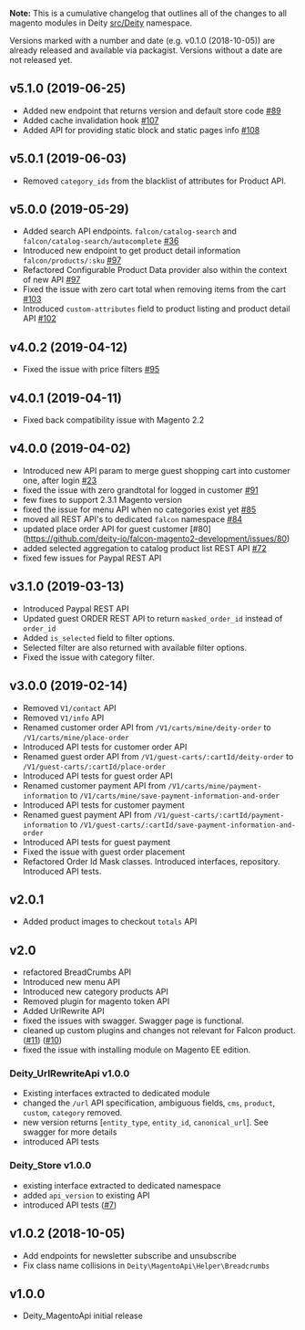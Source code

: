 **Note:** This is a cumulative changelog that outlines all of the changes to all magento modules in Deity [src/Deity](./src/Deity) namespace.

Versions marked with a number and date (e.g. v0.1.0 (2018-10-05)) are already released and available via packagist. Versions without a date are not released yet.
## v5.1.0 (2019-06-25)
 -  Added new endpoint that returns version and default store code [#89](https://github.com/deity-io/falcon-magento2-development/issues/89)
 -  Added cache invalidation hook [#107](https://github.com/deity-io/falcon-magento2-development/issues/107)
 -  Added API for providing static block and static pages info [#108](https://github.com/deity-io/falcon-magento2-development/issues/108)
## v5.0.1 (2019-06-03)
 - Removed `category_ids` from the blacklist of attributes for Product API.
## v5.0.0 (2019-05-29)
 - Added search API endpoints. `falcon/catalog-search` and `falcon/catalog-search/autocomplete` [#36](https://github.com/deity-io/falcon-magento2-development/issues/36)
 - Introduced new endpoint to get product detail information `falcon/products/:sku` [#97](https://github.com/deity-io/falcon-magento2-development/issues/97)
 - Refactored Configurable Product Data provider also within the context of new API [#97](https://github.com/deity-io/falcon-magento2-development/issues/97)
 - Fixed the issue with zero cart total when removing items from the cart [#103](https://github.com/deity-io/falcon-magento2-development/issues/103)
 - Introduced `custom-attributes` field to product listing and product detail API [#102](https://github.com/deity-io/falcon-magento2-development/issues/102)
## v4.0.2 (2019-04-12)
 - Fixed the issue with price filters [#95](https://github.com/deity-io/falcon-magento2-development/issues/95)
## v4.0.1 (2019-04-11)
 - Fixed back compatibility issue with Magento 2.2
## v4.0.0 (2019-04-02)
 - Introduced new API param to merge guest shopping cart into customer one, after login [#23](https://github.com/deity-io/falcon-magento2-development/issues/23)
 - fixed the issue with zero grandtotal for logged in customer [#91](https://github.com/deity-io/falcon-magento2-development/issues/91)
 - few fixes to support 2.3.1 Magento version
 - fixed the issue for menu API when no categories exist yet [#85](https://github.com/deity-io/falcon-magento2-development/issues/85)
 - moved all REST API's to dedicated `falcon` namespace [#84](https://github.com/deity-io/falcon-magento2-development/issues/84)
 - updated place order API for guest customer [#80] (https://github.com/deity-io/falcon-magento2-development/issues/80)
 - added selected aggregation to catalog product list REST API [#72](https://github.com/deity-io/falcon-magento2-development/issues/72)
 - fixed few issues for Paypal REST API
## v3.1.0 (2019-03-13)
 - Introduced Paypal REST API
 - Updated guest ORDER REST API to return `masked_order_id` instead of `order_id`
 - Added `is_selected` field to filter options.
 - Selected filter are also returned with available filter options.
 - Fixed the issue with category filter.
## v3.0.0 (2019-02-14)
 - Removed `V1/contact` API
 - Removed `V1/info` API
 - Renamed customer order API from `/V1/carts/mine/deity-order` to `/V1/carts/mine/place-order`
 - Introduced API tests for customer order API
 - Renamed guest order API from `/V1/guest-carts/:cartId/deity-order` to `/V1/guest-carts/:cartId/place-order`
 - Introduced API tests for guest order API
 - Renamed customer payment API from `/V1/carts/mine/payment-information` to `/V1/carts/mine/save-payment-information-and-order`
 - Introduced API tests for customer payment
 - Renamed guest payment API from `/V1/guest-carts/:cartId/payment-information` to `/V1/guest-carts/:cartId/save-payment-information-and-order`
 - Introduced API tests for guest payment
 - Fixed the issue with guest order placement
 - Refactored Order Id Mask classes. Introduced interfaces, repository. Introduced API tests.
## v2.0.1
 - Added product images to checkout `totals` API
## v2.0
 - refactored BreadCrumbs API
 - Introduced new menu API
 - Introduced new category products API
 - Removed plugin for magento token API
 - Added UrlRewrite API
 - fixed the issues with swagger. Swagger page is functional.
 - cleaned up custom plugins and changes not relevant for Falcon product. ([#11](https://github.com/deity-io/falcon-magento2-development/pull/11)) ([#10](https://github.com/deity-io/falcon-magento2-development/pull/10))
 - fixed the issue with installing module on Magento EE edition.
### Deity_UrlRewriteApi v1.0.0
 - Existing interfaces extracted to dedicated module
 - changed the `/url` API specification, ambiguous fields, `cms`, `product`, `custom`, `category` removed.
 - new version returns [`entity_type`, `entity_id`, `canonical_url`]. See swagger for more details
 - introduced API tests
### Deity_Store v1.0.0
 - existing interface extracted to dedicated namespace
 - added `api_version` to existing API
 - introduced API tests ([#7](https://github.com/deity-io/falcon-magento2-development/pull/7))
 
## v1.0.2 (2018-10-05)

- Add endpoints for newsletter subscribe and unsubscribe
- Fix class name collisions in `Deity\MagentoApi\Helper\Breadcrumbs`

## v1.0.0

- Deity_MagentoApi initial release